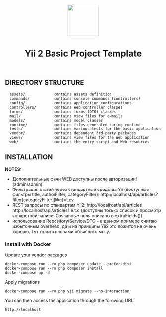 <p align="center">
    <a href="https://github.com/yiisoft" target="_blank">
        <img src="https://avatars0.githubusercontent.com/u/993323" height="100px">
    </a>
    <h1 align="center">Yii 2 Basic Project Template</h1>
    <br>
</p>

DIRECTORY STRUCTURE
-------------------

      assets/             contains assets definition
      commands/           contains console commands (controllers)
      config/             contains application configurations
      controllers/        contains Web controller classes
      forms/              contains forms (DTO) classes
      mail/               contains view files for e-mails
      models/             contains model classes
      runtime/            contains files generated during runtime
      tests/              contains various tests for the basic application
      vendor/             contains dependent 3rd-party packages
      views/              contains view files for the Web application
      web/                contains the entry script and Web resources

INSTALLATION
------------


**NOTES:**
- Дополнительные фичи WEB доступны после авторизации! (admin/admin)
- Фильтрация статей через стандартные средства Yii (доступные фильтры title, authorFilter, categoryFilter): http://localhost/api/articles?filter[categoryFilter][like]=Lev
- REST запросы по стандартам Yii2: http://localhost/api/articles http://localhost/api/articles1 e.t.c (доступны только список и просмотр конкретной записи. Связанные поля описаны в extraFields())
- использование Repository/Service/DTO - в данном примере считаю избыточным overhead, да и на принципы Yii2 это ложится не очень хорошо. Тут только словами объяснить могу.

### Install with Docker

Update your vendor packages

    docker-compose run --rm php composer update --prefer-dist 
    docker-compose run --rm php composer install
    docker-compose up -d
Apply migrations

    docker-compose run --rm php yii migrate --no-interaction

You can then access the application through the following URL:

    http://localhost
 